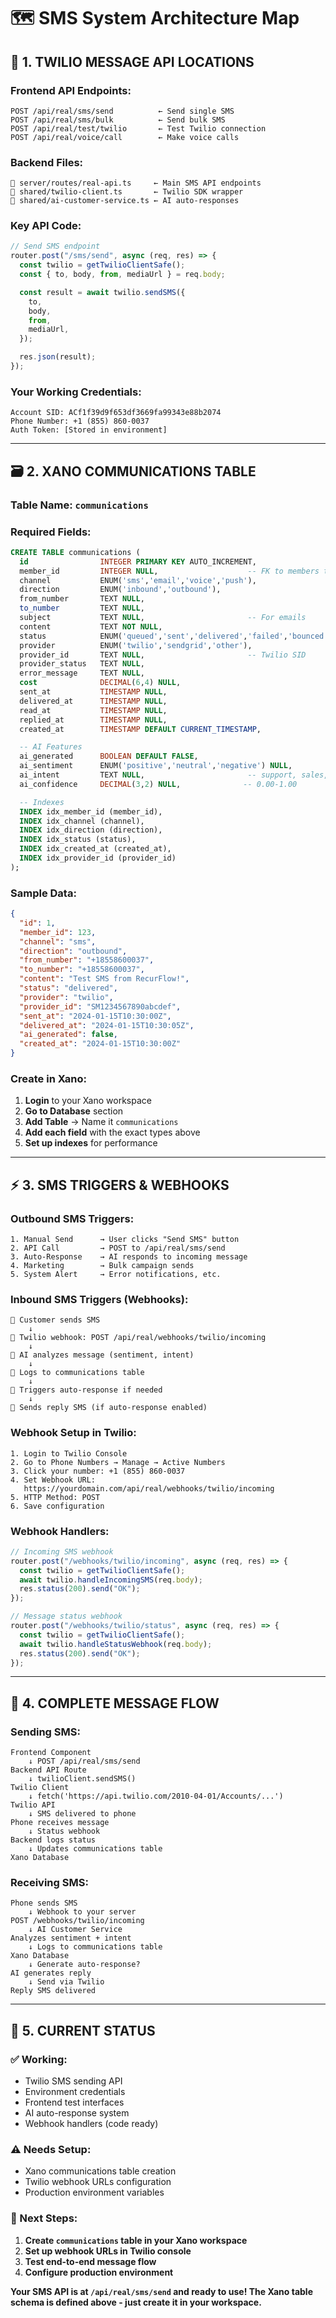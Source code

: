 # 🗺️ SMS System Architecture Map

## 📱 **1. TWILIO MESSAGE API LOCATIONS**

### **Frontend API Endpoints:**

```
POST /api/real/sms/send          ← Send single SMS
POST /api/real/sms/bulk          ← Send bulk SMS
POST /api/real/test/twilio       ← Test Twilio connection
POST /api/real/voice/call        ← Make voice calls
```

### **Backend Files:**

```
📁 server/routes/real-api.ts     ← Main SMS API endpoints
📁 shared/twilio-client.ts       ← Twilio SDK wrapper
📁 shared/ai-customer-service.ts ← AI auto-responses
```

### **Key API Code:**

```javascript
// Send SMS endpoint
router.post("/sms/send", async (req, res) => {
  const twilio = getTwilioClientSafe();
  const { to, body, from, mediaUrl } = req.body;

  const result = await twilio.sendSMS({
    to,
    body,
    from,
    mediaUrl,
  });

  res.json(result);
});
```

### **Your Working Credentials:**

```
Account SID: ACf1f39d9f653df3669fa99343e88b2074
Phone Number: +1 (855) 860-0037
Auth Token: [Stored in environment]
```

---

## 🗃️ **2. XANO COMMUNICATIONS TABLE**

### **Table Name:** `communications`

### **Required Fields:**

```sql
CREATE TABLE communications (
  id                INTEGER PRIMARY KEY AUTO_INCREMENT,
  member_id         INTEGER NULL,                    -- FK to members table
  channel           ENUM('sms','email','voice','push'),
  direction         ENUM('inbound','outbound'),
  from_number       TEXT NULL,
  to_number         TEXT NULL,
  subject           TEXT NULL,                       -- For emails
  content           TEXT NOT NULL,
  status            ENUM('queued','sent','delivered','failed','bounced'),
  provider          ENUM('twilio','sendgrid','other'),
  provider_id       TEXT NULL,                       -- Twilio SID
  provider_status   TEXT NULL,
  error_message     TEXT NULL,
  cost              DECIMAL(6,4) NULL,
  sent_at           TIMESTAMP NULL,
  delivered_at      TIMESTAMP NULL,
  read_at           TIMESTAMP NULL,
  replied_at        TIMESTAMP NULL,
  created_at        TIMESTAMP DEFAULT CURRENT_TIMESTAMP,

  -- AI Features
  ai_generated      BOOLEAN DEFAULT FALSE,
  ai_sentiment      ENUM('positive','neutral','negative') NULL,
  ai_intent         TEXT NULL,                       -- support, sales, complaint
  ai_confidence     DECIMAL(3,2) NULL,              -- 0.00-1.00

  -- Indexes
  INDEX idx_member_id (member_id),
  INDEX idx_channel (channel),
  INDEX idx_direction (direction),
  INDEX idx_status (status),
  INDEX idx_created_at (created_at),
  INDEX idx_provider_id (provider_id)
);
```

### **Sample Data:**

```json
{
  "id": 1,
  "member_id": 123,
  "channel": "sms",
  "direction": "outbound",
  "from_number": "+18558600037",
  "to_number": "+18558600037",
  "content": "Test SMS from RecurFlow!",
  "status": "delivered",
  "provider": "twilio",
  "provider_id": "SM1234567890abcdef",
  "sent_at": "2024-01-15T10:30:00Z",
  "delivered_at": "2024-01-15T10:30:05Z",
  "ai_generated": false,
  "created_at": "2024-01-15T10:30:00Z"
}
```

### **Create in Xano:**

1. **Login** to your Xano workspace
2. **Go to Database** section
3. **Add Table** → Name it `communications`
4. **Add each field** with the exact types above
5. **Set up indexes** for performance

---

## ⚡ **3. SMS TRIGGERS & WEBHOOKS**

### **Outbound SMS Triggers:**

```
1. Manual Send      → User clicks "Send SMS" button
2. API Call         → POST to /api/real/sms/send
3. Auto-Response    → AI responds to incoming message
4. Marketing        → Bulk campaign sends
5. System Alert     → Error notifications, etc.
```

### **Inbound SMS Triggers (Webhooks):**

```
📱 Customer sends SMS
    ↓
🔗 Twilio webhook: POST /api/real/webhooks/twilio/incoming
    ↓
🤖 AI analyzes message (sentiment, intent)
    ↓
📝 Logs to communications table
    ↓
🎯 Triggers auto-response if needed
    ↓
📨 Sends reply SMS (if auto-response enabled)
```

### **Webhook Setup in Twilio:**

```
1. Login to Twilio Console
2. Go to Phone Numbers → Manage → Active Numbers
3. Click your number: +1 (855) 860-0037
4. Set Webhook URL:
   https://yourdomain.com/api/real/webhooks/twilio/incoming
5. HTTP Method: POST
6. Save configuration
```

### **Webhook Handlers:**

```javascript
// Incoming SMS webhook
router.post("/webhooks/twilio/incoming", async (req, res) => {
  const twilio = getTwilioClientSafe();
  await twilio.handleIncomingSMS(req.body);
  res.status(200).send("OK");
});

// Message status webhook
router.post("/webhooks/twilio/status", async (req, res) => {
  const twilio = getTwilioClientSafe();
  await twilio.handleStatusWebhook(req.body);
  res.status(200).send("OK");
});
```

---

## 🔄 **4. COMPLETE MESSAGE FLOW**

### **Sending SMS:**

```
Frontend Component
    ↓ POST /api/real/sms/send
Backend API Route
    ↓ twilioClient.sendSMS()
Twilio Client
    ↓ fetch('https://api.twilio.com/2010-04-01/Accounts/...')
Twilio API
    ↓ SMS delivered to phone
Phone receives message
    ↓ Status webhook
Backend logs status
    ↓ Updates communications table
Xano Database
```

### **Receiving SMS:**

```
Phone sends SMS
    ↓ Webhook to your server
POST /webhooks/twilio/incoming
    ↓ AI Customer Service
Analyzes sentiment + intent
    ↓ Logs to communications table
Xano Database
    ↓ Generate auto-response?
AI generates reply
    ↓ Send via Twilio
Reply SMS delivered
```

---

## 🎯 **5. CURRENT STATUS**

### **✅ Working:**

- Twilio SMS sending API
- Environment credentials
- Frontend test interfaces
- AI auto-response system
- Webhook handlers (code ready)

### **⚠️ Needs Setup:**

- Xano communications table creation
- Twilio webhook URLs configuration
- Production environment variables

### **🔧 Next Steps:**

1. **Create `communications` table in your Xano workspace**
2. **Set up webhook URLs in Twilio console**
3. **Test end-to-end message flow**
4. **Configure production environment**

**Your SMS API is at `/api/real/sms/send` and ready to use! The Xano table schema is defined above - just create it in your workspace.**
